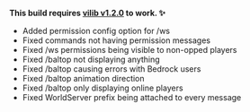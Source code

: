 **This build requires [vilib v1.2.0](https://github.com/Efnilite/vilib/releases/tag/v1.2.0) to work. ✨**

- Added permission config option for /ws
- Fixed commands not having permission messages 
- Fixed /ws permissions being visible to non-opped players
- Fixed /baltop not displaying anything
- Fixed /baltop causing errors with Bedrock users
- Fixed /baltop animation direction
- Fixed /baltop only displaying online players
- Fixed WorldServer prefix being attached to every message